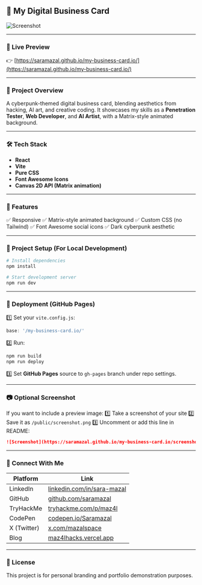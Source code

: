 
## 📇 **My Digital Business Card**

![Screenshot](https://saramazal.github.io/my-business-card.io/screenshot.png) <!-- Optional if you want to add a screenshot later -->

---

### 🚀 Live Preview

👉 [https://saramazal.github.io/my-business-card.io/](https://saramazal.github.io/my-business-card.io/)

---

### 📂 Project Overview

A cyberpunk-themed digital business card, blending aesthetics from hacking, AI art, and creative coding.
It showcases my skills as a **Penetration Tester**, **Web Developer**, and **AI Artist**, with a Matrix-style animated background.

---

### 🛠️ Tech Stack

* **React**
* **Vite**
* **Pure CSS**
* **Font Awesome Icons**
* **Canvas 2D API (Matrix animation)**

---

### 🎨 Features

✅ Responsive
✅ Matrix-style animated background
✅ Custom CSS (no Tailwind)
✅ Font Awesome social icons
✅ Dark cyberpunk aesthetic

---

### 📑 Project Setup (For Local Development)

```bash
# Install dependencies
npm install

# Start development server
npm run dev
```

---

### 🚀 Deployment (GitHub Pages)

1️⃣ Set your `vite.config.js`:

```javascript
base: '/my-business-card.io/'
```

2️⃣ Run:

```bash
npm run build
npm run deploy
```

3️⃣ Set **GitHub Pages** source to `gh-pages` branch under repo settings.

---

### 📷 Optional Screenshot

If you want to include a preview image:
1️⃣ Take a screenshot of your site
2️⃣ Save it as `/public/screenshot.png`
3️⃣ Uncomment or add this line in README:

```markdown
![Screenshot](https://saramazal.github.io/my-business-card.io/screenshot.png)
```

---

### 🤝 Connect With Me

| Platform    | Link                                                             |
| ----------- | ---------------------------------------------------------------- |
| LinkedIn    | [linkedin.com/in/sara-mazal](https://linkedin.com/in/sara-mazal) |
| GitHub      | [github.com/saramazal](https://github.com/saramazal)             |
| TryHackMe   | [tryhackme.com/p/maz4l](https://tryhackme.com/p/maz4l)           |
| CodePen     | [codepen.io/Saramazal](https://codepen.io/Saramazal)             |
| X (Twitter) | [x.com/mazalspace](https://x.com/mazalspace)                     |
| Blog        | [maz4lhacks.vercel.app](https://maz4lhacks.vercel.app/)          |

---

### 📝 License

This project is for personal branding and portfolio demonstration purposes.

